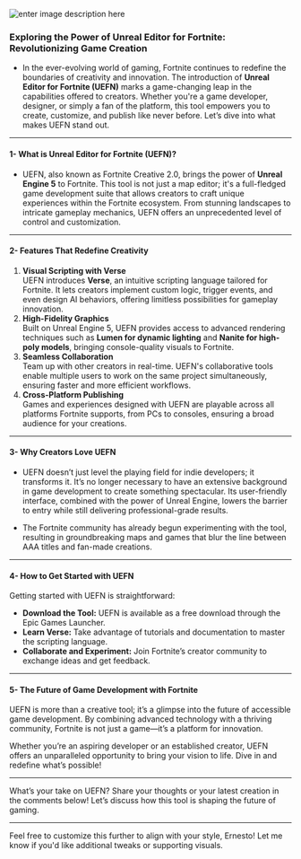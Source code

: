 ![enter image description here](https://media.wireless1.com.au/media/mageplaza/blog/post/f/o/fortnitertx.jpg)

### Exploring the Power of Unreal Editor for Fortnite: Revolutionizing Game Creation

- In the ever-evolving world of gaming, Fortnite continues to redefine the boundaries of creativity and innovation. The introduction of **Unreal Editor for Fortnite (UEFN)** marks a game-changing leap in the capabilities offered to creators. Whether you're a game developer, designer, or simply a fan of the platform, this tool empowers you to create, customize, and publish like never before. Let’s dive into what makes UEFN stand out.

---

#### **1- <!-- Key -->What is Unreal Editor for Fortnite (UEFN)?**

- UEFN, also known as Fortnite Creative 2.0, brings the power of **Unreal Engine 5** to Fortnite. This tool is not just a map editor; it's a full-fledged game development suite that allows creators to craft unique experiences within the Fortnite ecosystem. From stunning landscapes to intricate gameplay mechanics, UEFN offers an unprecedented level of control and customization.

---

#### **2- <!-- Key -->Features That Redefine Creativity**

1.  **Visual Scripting with Verse**  
    UEFN introduces **Verse**, an intuitive scripting language tailored for Fortnite. It lets creators implement custom logic, trigger events, and even design AI behaviors, offering limitless possibilities for gameplay innovation.
2.  **High-Fidelity Graphics**  
    Built on Unreal Engine 5, UEFN provides access to advanced rendering techniques such as **Lumen for dynamic lighting** and **Nanite for high-poly models**, bringing console-quality visuals to Fortnite.
3.  **Seamless Collaboration**  
    Team up with other creators in real-time. UEFN's collaborative tools enable multiple users to work on the same project simultaneously, ensuring faster and more efficient workflows.
4.  **Cross-Platform Publishing**  
    Games and experiences designed with UEFN are playable across all platforms Fortnite supports, from PCs to consoles, ensuring a broad audience for your creations.

---

#### **3- <!-- Key -->Why Creators Love UEFN**

- UEFN doesn’t just level the playing field for indie developers; it transforms it. It’s no longer necessary to have an extensive background in game development to create something spectacular. Its user-friendly interface, combined with the power of Unreal Engine, lowers the barrier to entry while still delivering professional-grade results.

- The Fortnite community has already begun experimenting with the tool, resulting in groundbreaking maps and games that blur the line between AAA titles and fan-made creations.

---

#### **4- <!-- Key --> How to Get Started with UEFN**

Getting started with UEFN is straightforward:

- **Download the Tool:** UEFN is available as a free download through the Epic Games Launcher.
- **Learn Verse:** Take advantage of tutorials and documentation to master the scripting language.
- **Collaborate and Experiment:** Join Fortnite’s creator community to exchange ideas and get feedback.

---

#### **5- <!-- Key --> The Future of Game Development with Fortnite**

UEFN is more than a creative tool; it’s a glimpse into the future of accessible game development. By combining advanced technology with a thriving community, Fortnite is not just a game—it’s a platform for innovation.

Whether you’re an aspiring developer or an established creator, UEFN offers an unparalleled opportunity to bring your vision to life. Dive in and redefine what’s possible!

---

What’s your take on UEFN? Share your thoughts or your latest creation in the comments below! Let’s discuss how this tool is shaping the future of gaming.

---

Feel free to customize this further to align with your style, Ernesto! Let me know if you'd like additional tweaks or supporting visuals.

